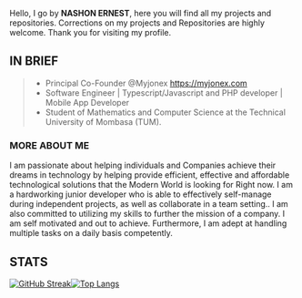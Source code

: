 Hello,
I go by **NASHON ERNEST**, 
here you will find all my projects and repositories.
Corrections on my projects and Repositories are highly welcome.
Thank you for visiting my profile.

## IN BRIEF

> - Principal Co-Founder @Myjonex https://myjonex.com
> - Software Engineer | Typescript/Javascript and PHP developer | Mobile App Developer
> - Student of Mathematics and Computer Science at the Technical University of Mombasa (TUM).

### MORE ABOUT ME

I am passionate about helping individuals and Companies achieve their dreams in technology by helping provide efficient, effective and affordable technological solutions that the Modern World is looking for Right now.
I am a hardworking junior developer who is able to effectively self-manage during independent projects, as well as collaborate in a team setting.. I am also committed to utilizing my skills to further the mission of a company. I am self motivated and out to achieve. Furthermore, I am adept at handling multiple tasks on a daily basis competently.

## STATS

 [![GitHub Streak](https://streak-stats.demolab.com?user=ernestnash&theme=blueberry_duo&hide_border=true&date_format=j%20M%5B%20Y%5D)]()[![Top Langs](https://github-readme-stats.vercel.app/api/top-langs/?username=ernestnash&layout=donut&langs_count=10&theme=transparent&hide_progress=true&hide_border=true)]()

